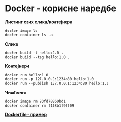 # Docker - корисне наредбе

**Листинг свих слика/контејнера**

```
docker image ls
docker container ls -a
```

**Слике**

```
docker build -t hello:1.0 .
docker build --tag hello:1.0 .
```

**Контејнери**

```
docker run hello:1.0
docker run -p 127.0.0.1:1234:80 hello:1.0
docker run --publish 127.0.0.1:1234:80 hello:1.0
```

**Чишћење**

```
docker image rm 93fd78260bd1
docker container rm f108b1f96f09
```

[**Dockerfile - пример**](Dockerfile)
